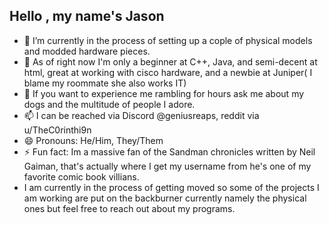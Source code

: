 ## Hello , my name's Jason

- 🔭 I’m currently in the process of setting up a cople of physical models and modded hardware pieces.
- 🌱 As of right now I'm only a beginner at C++, Java, and semi-decent at html, great at working with cisco hardware, and a newbie at Juniper( I blame my roommate she also works IT)
- 💬 If you want to experience me rambling for hours ask me about my dogs and the multitude of people I adore.
- 📫 I can be reached via Discord @geniusreaps, reddit via u/TheC0rinthi9n
- 😄 Pronouns: He/Him, They/Them
- ⚡ Fun fact: Im a massive fan of the Sandman chronicles written by Neil Gaiman, that's actually where I get my username from he's one of my favorite comic book villians.
- I am currently in the process of getting moved so some of the projects I am working are put on the backburner currently namely the physical ones but feel free to reach out about my programs.

